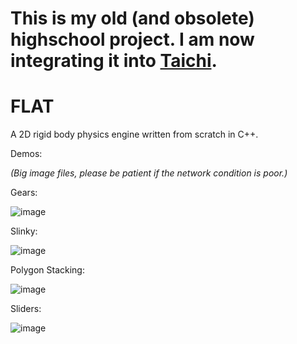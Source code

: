 # This is my old (and obsolete) highschool project. I am now integrating it into [Taichi](https://github.com/yuanming-hu/taichi).

# FLAT
A 2D rigid body physics engine written from scratch in C++.

Demos:

*(Big image files, please be patient if the network condition is poor.)*

Gears:

![image](https://github.com/IteratorAdvance/FLAT/raw/master/Demo/gears.gif)

Slinky:

![image](https://github.com/IteratorAdvance/FLAT/raw/master/Demo/slinky.gif)

Polygon Stacking:

![image](https://github.com/IteratorAdvance/FLAT/raw/master/Demo/stack.gif)

Sliders:

![image](https://github.com/IteratorAdvance/FLAT/raw/master/Demo/sliders.gif)

